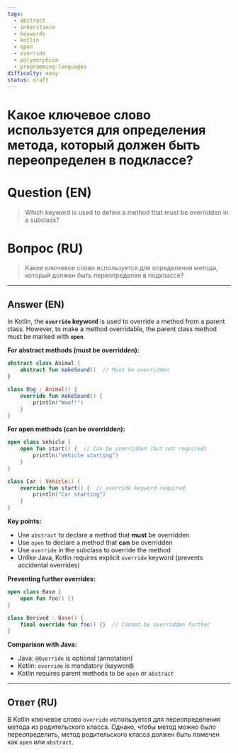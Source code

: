 ```yaml
---
tags:
  - abstract
  - inheritance
  - keywords
  - kotlin
  - open
  - override
  - polymorphism
  - programming-languages
difficulty: easy
status: draft
---
```


# Какое ключевое слово используется для определения метода, который должен быть переопределен в подклассе?

# Question (EN)
> Which keyword is used to define a method that must be overridden in a subclass?

# Вопрос (RU)
> Какое ключевое слово используется для определения метода, который должен быть переопределен в подклассе?

---

## Answer (EN)

In Kotlin, the **`override` keyword** is used to override a method from a parent class. However, to make a method overridable, the parent class method must be marked with **`open`**.

**For abstract methods (must be overridden):**
```kotlin
abstract class Animal {
    abstract fun makeSound()  // Must be overridden
}

class Dog : Animal() {
    override fun makeSound() {
        println("Woof!")
    }
}
```

**For open methods (can be overridden):**
```kotlin
open class Vehicle {
    open fun start() {  // Can be overridden (but not required)
        println("Vehicle starting")
    }
}

class Car : Vehicle() {
    override fun start() {  // override keyword required
        println("Car starting")
    }
}
```

**Key points:**
- Use `abstract` to declare a method that **must** be overridden
- Use `open` to declare a method that **can** be overridden
- Use `override` in the subclass to override the method
- Unlike Java, Kotlin requires explicit `override` keyword (prevents accidental overrides)

**Preventing further overrides:**
```kotlin
open class Base {
    open fun foo() {}
}

class Derived : Base() {
    final override fun foo() {}  // Cannot be overridden further
}
```

**Comparison with Java:**
- Java: `@Override` is optional (annotation)
- Kotlin: `override` is mandatory (keyword)
- Kotlin requires parent methods to be `open` or `abstract`

---

## Ответ (RU)

В Kotlin ключевое слово `override` используется для переопределения метода из родительского класса. Однако, чтобы метод можно было переопределить, метод родительского класса должен быть помечен как `open` или `abstract`.

